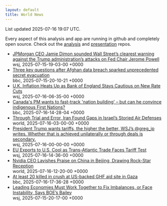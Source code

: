 ```yaml
---
layout: default
title: World News
---
```


<div markdown="0">
<div class="byline small text-muted">List updated <span class="datetime">2025-07-16 19:07 UTC</span>.</div>

<p>Every aspect of this analysis and app are running in github and completely open source. Check out the <a href="https://github.com/Castro-Media/Analysis">analysis</a> and <a href="https://github.com/Castro-Media/TopStoryReview.com">presentation</a> repos.</p>
<ul>
<li><a href='https://www.wsj.com/economy/central-banking/dimon-defends-fed-independence-after-trump-attacks-6cb6b05f'>JPMorgan CEO Jamie Dimon sounded Wall Street&#8217;s clearest warning against the Trump administration&#8217;s attacks on Fed Chair Jerome Powell</a><div class='byline small text-muted'>wsj, <span class="datetime">2025-07-15-19-03-00 +0000</span></div></li>
<li><a href='https://www.bbc.com/news/articles/c9w12kdg5zko'>Three key questions after Afghan data breach sparked unprecedented secret evacuation</a><div class='byline small text-muted'>bbc, <span class="datetime">2025-07-15-20-10-21 +0000</span></div></li>
<li><a href='https://www.wsj.com/economy/u-k-inflation-heats-up-as-bank-of-england-remains-cautious-on-new-rate-cuts-80ed4683'>U.K. Inflation Heats Up as Bank of England Stays Cautious on New Rate Cuts</a><div class='byline small text-muted'>wsj, <span class="datetime">2025-07-16-06-35-00 +0000</span></div></li>
<li><a href='https://www.bbc.com/news/articles/cew0kw29lvro'>Canada's PM wants to fast-track 'nation building' &#8211; but can he convince indigenous First Nations?</a><div class='byline small text-muted'>bbc, <span class="datetime">2025-07-16-14-28-04 +0000</span></div></li>
<li><a href='https://www.wsj.com/world/middle-east/iran-israel-air-defense-362826e3'>Through Trial and Error, Iran Found Gaps in Israel&#8217;s Storied Air Defenses</a><div class='byline small text-muted'>world, <span class="datetime">2025-07-16-03-00-00 +0000</span></div></li>
<li><a href='https://www.wsj.com/economy/trade/forget-taco-trump-is-winning-his-trade-war-8af6f777'>President Trump wants tariffs, the higher the better, WSJ&#8217;s @greg_ip writes. Whether that is achieved unilaterally or through deals is secondary.</a><div class='byline small text-muted'>wsj, <span class="datetime">2025-07-16-00-00-00 +0000</span></div></li>
<li><a href='https://www.wsj.com/economy/trade/eu-exports-to-u-s-cool-as-trans-atlantic-trade-faces-tariff-test-94059ed1'>EU Exports to U.S. Cool as Trans-Atlantic Trade Faces Tariff Test</a><div class='byline small text-muted'>wsj, <span class="datetime">2025-07-16-14-36-00 +0000</span></div></li>
<li><a href='https://www.wsj.com/world/asia/nvidia-ceo-lavishes-praise-on-china-in-beijing-drawing-rock-star-reception-3587377f'>Nvidia CEO Lavishes Praise on China in Beijing, Drawing Rock-Star Reception</a><div class='byline small text-muted'>world, <span class="datetime">2025-07-16-12-20-00 +0000</span></div></li>
<li><a href='https://www.bbc.com/news/articles/cg4rwrkdlzxo'>At least 20 killed in crush at US-backed GHF aid site in Gaza</a><div class='byline small text-muted'>bbc, <span class="datetime">2025-07-16-17-36-28 +0000</span></div></li>
<li><a href='https://www.wsj.com/economy/global/leading-economies-must-work-together-to-fix-imbalances-or-face-instability-says-boes-bailey-0fab8109'>Leading Economies Must Work Together to Fix Imbalances, or Face Instability, Says BOE&#8217;s Bailey</a><div class='byline small text-muted'>wsj, <span class="datetime">2025-07-15-20-17-00 +0000</span></div></li>
</ul>
</div>
